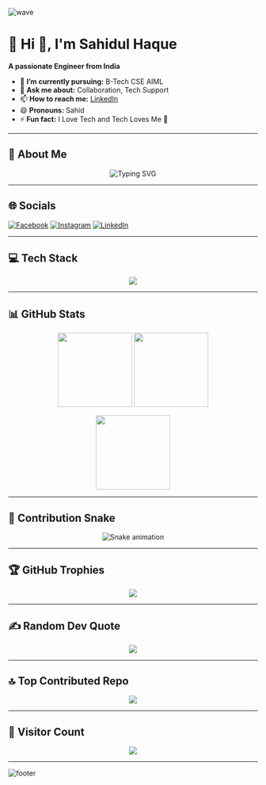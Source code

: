 ![wave](https://capsule-render.vercel.app/api?type=waving&color=gradient&height=120&section=header&text=Welcome+to+my+Github&fontAlign=50&fontSize=30)

# 💫 Hi 👋, I'm Sahidul Haque
**A passionate Engineer from India**

- 🌱 **I’m currently pursuing:** B-Tech CSE AIML  
- 💬 **Ask me about:** Collaboration, Tech Support  
- 📫 **How to reach me:** [LinkedIn](https://linkedin.com/in/sahidul-haque)  
- 😄 **Pronouns:** Sahid  
- ⚡ **Fun fact:** I Love Tech and Tech Loves Me 💖  

---

## 🔗 About Me
<p align="center">
  <img src="https://readme-typing-svg.herokuapp.com?font=Fira+Code&weight=600&size=22&pause=1000&color=0AFFEF&center=true&vCenter=true&width=500&lines=Engineer+%7C+Tech+Enthusiast;Problem+Solver+%7C+Learner;Building+Projects+%7C+Growing+Daily" alt="Typing SVG" />
</p>

---

## 🌐 Socials
[![Facebook](https://img.shields.io/badge/Facebook-%231877F2.svg?logo=Facebook&logoColor=white)](https://facebook.com/sahidcode404) 
[![Instagram](https://img.shields.io/badge/Instagram-%23E4405F.svg?logo=Instagram&logoColor=white)](https://instagram.com/sahidcode404) 
[![LinkedIn](https://img.shields.io/badge/LinkedIn-%230077B5.svg?logo=linkedin&logoColor=white)](https://linkedin.com/in/sahidul-haque) 

---

## 💻 Tech Stack
<p align="center">
  <img src="https://skillicons.dev/icons?i=c,cpp,java,python,tensorflow,pytorch,mysql,bash,powershell,git,github,figma,canva,gimp&theme=dark" />
</p>

---

## 📊 GitHub Stats
<p align="center">
  <img src="https://github-readme-stats.vercel.app/api/top-langs/?username=sahid-code404&theme=radical&hide_border=false&layout=compact" height="150"/>
  <img src="https://github-readme-stats.vercel.app/api?username=sahid-code404&show_icons=true&theme=radical&hide_border=false" height="150"/>
</p>

<p align="center">
  <img src="https://nirzak-streak-stats.vercel.app/?user=sahid-code404&theme=radical&hide_border=false" height="150"/>
</p>

---

## 🐍 Contribution Snake
<div align="center">
  <img src="https://profile-readme-generator.com/assets/snake.svg" alt="Snake animation" />
</div 
  </p>

---

## 🏆 GitHub Trophies
<p align="center">
  <img src="https://github-profile-trophy.vercel.app/?username=sahid-code404&theme=radical&margin-w=15&margin-h=15&no-frame=true" />
</p>

---

## ✍️ Random Dev Quote
<p align="center">
  <img src="https://quotes-github-readme.vercel.app/api?type=horizontal&theme=radical"/>
</p>

---

## 🔝 Top Contributed Repo
<p align="center">
  <img src="https://github-contributor-stats.vercel.app/api?username=sahid-code404&limit=5&theme=radical&combine_all_yearly_contributions=true"/>
</p>

---

## 🌟 Visitor Count
<p align="center">
  <img src="https://visitcount.itsvg.in/api?id=sahid-code404&icon=2&color=6" />
</p>

---

![footer](https://capsule-render.vercel.app/api?type=waving&color=gradient&height=120&section=footer&text=Thanks+for+visiting!&fontAlign=50&fontSize=25)
